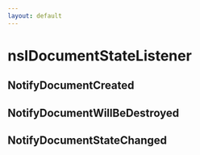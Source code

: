 ```yaml
---
layout: default
---
```


# nsIDocumentStateListener #

## NotifyDocumentCreated ##

## NotifyDocumentWillBeDestroyed ##

## NotifyDocumentStateChanged ##
